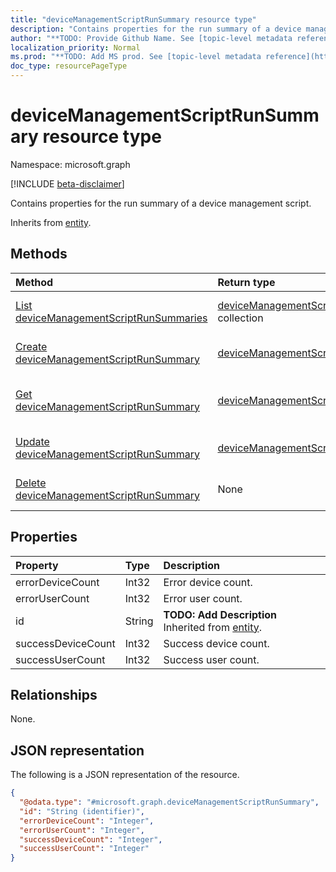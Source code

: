 ```yaml
---
title: "deviceManagementScriptRunSummary resource type"
description: "Contains properties for the run summary of a device management script."
author: "**TODO: Provide Github Name. See [topic-level metadata reference](https://msgo.azurewebsites.net/add/document/guidelines/metadata.html#topic-level-metadata)**"
localization_priority: Normal
ms.prod: "**TODO: Add MS prod. See [topic-level metadata reference](https://msgo.azurewebsites.net/add/document/guidelines/metadata.html#topic-level-metadata)**"
doc_type: resourcePageType
---
```


# deviceManagementScriptRunSummary resource type

Namespace: microsoft.graph

[!INCLUDE [beta-disclaimer](../../includes/beta-disclaimer.md)]

Contains properties for the run summary of a device management script.


Inherits from [entity](../resources/entity.md).

## Methods
|Method|Return type|Description|
|:---|:---|:---|
|[List deviceManagementScriptRunSummaries](../api/devicemanagementscriptrunsummary-list.md)|[deviceManagementScriptRunSummary](../resources/devicemanagementscriptrunsummary.md) collection|Get a list of the [deviceManagementScriptRunSummary](../resources/devicemanagementscriptrunsummary.md) objects and their properties.|
|[Create deviceManagementScriptRunSummary](../api/devicemanagementscriptrunsummary-create.md)|[deviceManagementScriptRunSummary](../resources/devicemanagementscriptrunsummary.md)|Create a new [deviceManagementScriptRunSummary](../resources/devicemanagementscriptrunsummary.md) object.|
|[Get deviceManagementScriptRunSummary](../api/devicemanagementscriptrunsummary-get.md)|[deviceManagementScriptRunSummary](../resources/devicemanagementscriptrunsummary.md)|Read the properties and relationships of a [deviceManagementScriptRunSummary](../resources/devicemanagementscriptrunsummary.md) object.|
|[Update deviceManagementScriptRunSummary](../api/devicemanagementscriptrunsummary-update.md)|[deviceManagementScriptRunSummary](../resources/devicemanagementscriptrunsummary.md)|Update the properties of a [deviceManagementScriptRunSummary](../resources/devicemanagementscriptrunsummary.md) object.|
|[Delete deviceManagementScriptRunSummary](../api/devicemanagementscriptrunsummary-delete.md)|None|Deletes a [deviceManagementScriptRunSummary](../resources/devicemanagementscriptrunsummary.md) object.|

## Properties
|Property|Type|Description|
|:---|:---|:---|
|errorDeviceCount|Int32|Error device count.|
|errorUserCount|Int32|Error user count.|
|id|String|**TODO: Add Description** Inherited from [entity](../resources/entity.md).|
|successDeviceCount|Int32|Success device count.|
|successUserCount|Int32|Success user count.|

## Relationships
None.

## JSON representation
The following is a JSON representation of the resource.
<!-- {
  "blockType": "resource",
  "keyProperty": "id",
  "@odata.type": "microsoft.graph.deviceManagementScriptRunSummary",
  "baseType": "microsoft.graph.entity",
  "openType": false
}
-->
``` json
{
  "@odata.type": "#microsoft.graph.deviceManagementScriptRunSummary",
  "id": "String (identifier)",
  "errorDeviceCount": "Integer",
  "errorUserCount": "Integer",
  "successDeviceCount": "Integer",
  "successUserCount": "Integer"
}
```

